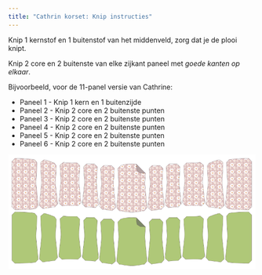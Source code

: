 ```yaml
---
title: "Cathrin korset: Knip instructies"
---
```


Knip 1 kernstof en 1 buitenstof van het middenveld, zorg dat je de plooi knipt.

Knip 2 core en 2 buitenste van elke zijkant paneel met _goede kanten op elkaar_.

Bijvoorbeeld, voor de 11-panel versie van Cathrine:

- Paneel 1 - Knip 1 kern en 1 buitenzijde
- Paneel 2 - Knip 2 core en 2 buitenste punten
- Paneel 3 - Knip 2 core en 2 buitenste punten
- Paneel 4 - Knip 2 core en 2 buitenste punten
- Paneel 5 - Knip 2 core en 2 buitenste punten
- Paneel 6 - Knip 2 core en 2 buitenste punten

![Patroon stukken](cathrin_cutting.png)
